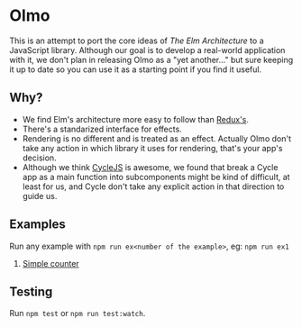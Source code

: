 # Olmo #

This is an attempt to port the core ideas of *The Elm Architecture* to a JavaScript library. Although our goal is to develop a real-world application with it, we don't plan in releasing Olmo as a "yet another..." but sure keeping it up to date so you can use it as a starting point if you find it useful.

## Why? ##

* We find Elm's architecture more easy to follow than [Redux's](https://github.com/rackt/redux/).
* There's a standarized interface for effects.
* Rendering is no different and is treated as an effect. Actually Olmo don't take any action in which library it uses for rendering, that's your app's decision.
* Although we think [CycleJS](http://cycle.js.org/) is awesome, we found that break a Cycle app as a main function into subcomponents might be kind of difficult, at least for us, and Cycle don't take any explicit action in that direction to guide us.

## Examples ##

Run any example with `npm run ex<number of the example>`, eg: `npm run ex1`

1. [Simple counter](https://github.com/kaleidos/olmo/blob/master/examples/01-counter)

## Testing ##

Run `npm test` or `npm run test:watch`.

